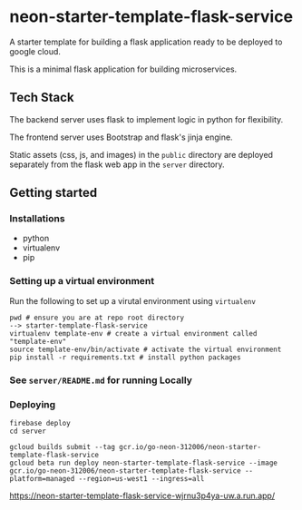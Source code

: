 # neon-starter-template-flask-service

A starter template for building a flask application ready to be deployed to google cloud.

This is a minimal flask application for building microservices.

## Tech Stack
The backend server uses flask to implement logic in python for flexibility.

The frontend server uses Bootstrap and flask's jinja engine.

Static assets (css, js, and images) in the `public` directory are deployed separately from the flask web app in the `server` directory.

## Getting started

### Installations
- python
- virtualenv
- pip

### Setting up a virtual environment
Run the following to set up a virutal environment using `virtualenv`
```
pwd # ensure you are at repo root directory
--> starter-template-flask-service
virtualenv template-env # create a virtual environment called "template-env"
source template-env/bin/activate # activate the virtual environment
pip install -r requirements.txt # install python packages
```

### See `server/README.md` for running Locally

### Deploying
```
firebase deploy
cd server

gcloud builds submit --tag gcr.io/go-neon-312006/neon-starter-template-flask-service
gcloud beta run deploy neon-starter-template-flask-service --image gcr.io/go-neon-312006/neon-starter-template-flask-service --platform=managed --region=us-west1 --ingress=all
```

https://neon-starter-template-flask-service-wjrnu3p4ya-uw.a.run.app/
